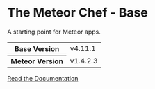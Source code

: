 # The Meteor Chef - Base
A starting point for Meteor apps.

<table>
  <tbody>
    <tr>
      <th>Base Version</th>
      <td>v4.11.1</td>
    </tr>
    <tr>
      <th>Meteor Version</th>
      <td>v1.4.2.3</td>
    </tr>
  </tbody>
</table>

[Read the Documentation](http://themeteorchef.com/base)
